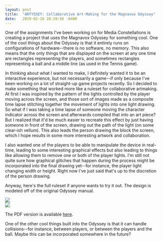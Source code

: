 ```yaml
---
layout: post
title:  "ARTYSSEY: Collaborative Art-Making for the Magnavox Odyssey"
date:   2019-02-16 20:20:56 -0400
---
```


One of the assignments I've been working on for Media Constellations is creating a project that uses the Magnavox Odyssey for something cool. One of the cool things about the Odyssey is that it entirely runs on configurations of hardware--there is no software, no memory. This also means that the only things that are displayed on the screen at any one time are rectangles representing the players, and sometimes rectangles representing a ball and a middle line (as used in the Tennis game).

In thinking about what I wanted to make, I definitely wanted it to be an interactive experience, but not necessarily a game--if only because I've been working on a lot of straight-up game projects recently. So I decided to make something that worked more like a ruleset for collaborative artmaking. At first I was inspired by the pattern of the lights controlled by the player moving across the screen, and those sort of images made as a composite time lapse stitching together the movement of lights into one light drawing. So what if I was taking a time lapse of someone moving the character indicator across the screen and afterwards compiled that into an art piece? But I realized that it'd be much easier to recreate this effect by just having someone in front of the screen, drawing out the path of the light (on some clear-ish vellum). This also leads the person drawing the block the screen, which I hope results in some more interesting artwork and collaboration.

I also wanted one of the players to be able to manipulate the device in real-time, leading to some interesting graphical effects but also leading to things like allowing them to remove one or both of the player lights. I'm still not quite sure how graphical glitches that happen during the process might be incorporated into the final drawing yet--for instance, the player light changing width or height. Right now I've just said that's up to the discretion of the person drawing.

Anyway, here's the full ruleset if anyone wants to try it out. The design is modeled off of the original Odyssey manual.

![](../../../../assets/artyssey.png)  
![](../../../../assets/artyssey2.png)  

The PDF version is available [here](../../../../assets/ARTYSSEY-pdf.pdf).

One of the other cool things built into the Odyssey is that it can handle collisions--for instance, between players, or between the players and the ball. Maybe this can be incorporated somewhere in the future?
